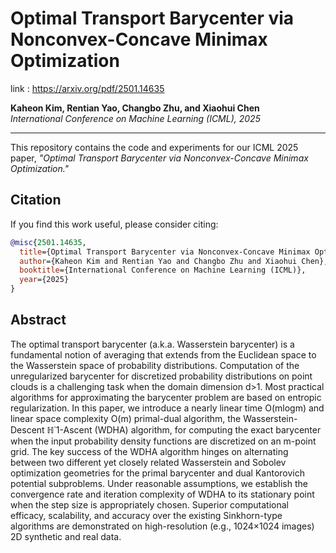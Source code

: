# Optimal Transport Barycenter via Nonconvex-Concave Minimax Optimization
link : https://arxiv.org/pdf/2501.14635

**Kaheon Kim, Rentian Yao, Changbo Zhu, and Xiaohui Chen**  
*International Conference on Machine Learning (ICML), 2025*

---

This repository contains the code and experiments for our ICML 2025 paper, _"Optimal Transport Barycenter via Nonconvex-Concave Minimax Optimization."_ 

## Citation

If you find this work useful, please consider citing:

```bibtex
@misc{2501.14635,
  title={Optimal Transport Barycenter via Nonconvex-Concave Minimax Optimization},
  author={Kaheon Kim and Rentian Yao and Changbo Zhu and Xiaohui Chen},
  booktitle={International Conference on Machine Learning (ICML)},
  year={2025}
}
```

## Abstract

The optimal transport barycenter (a.k.a. Wasserstein barycenter) is a fundamental notion of averaging that extends from the Euclidean space to the Wasserstein space of probability distributions. Computation of the unregularized barycenter for discretized probability distributions on point clouds is a challenging task when the domain dimension d>1. Most practical algorithms for approximating the barycenter problem are based on entropic regularization. In this paper, we introduce a nearly linear time O(mlogm) and linear space complexity O(m) primal-dual algorithm, the Wasserstein-Descent ℍ˙1-Ascent (WDHA) algorithm, for computing the exact barycenter when the input probability density functions are discretized on an m-point grid. The key success of the WDHA algorithm hinges on alternating between two different yet closely related Wasserstein and Sobolev optimization geometries for the primal barycenter and dual Kantorovich potential subproblems. Under reasonable assumptions, we establish the convergence rate and iteration complexity of WDHA to its stationary point when the step size is appropriately chosen. Superior computational efficacy, scalability, and accuracy over the existing Sinkhorn-type algorithms are demonstrated on high-resolution (e.g., 1024×1024 images) 2D synthetic and real data.
